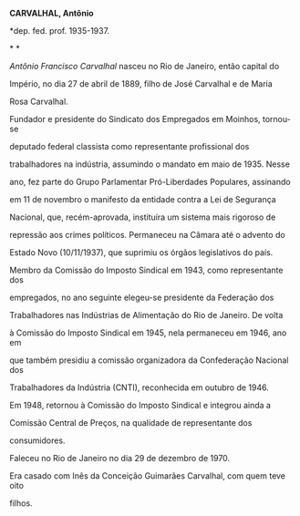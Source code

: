 **CARVALHAL, Antônio**



\*dep. fed. prof. 1935-1937.



* *



*Antônio Francisco Carvalhal* nasceu no Rio de Janeiro, então capital do

Império, no dia 27 de abril de 1889, filho de José Carvalhal e de Maria

Rosa Carvalhal.



Fundador e presidente do Sindicato dos Empregados em Moinhos, tornou-se

deputado federal classista como representante profissional dos

trabalhadores na indústria, assumindo o mandato em maio de 1935. Nesse

ano, fez parte do Grupo Parlamentar Pró-Liberdades Populares, assinando

em 11 de novembro o manifesto da entidade contra a Lei de Segurança

Nacional, que, recém-aprovada, instituíra um sistema mais rigoroso de

repressão aos crimes políticos. Permaneceu na Câmara até o advento do

Estado Novo (10/11/1937), que suprimiu os órgãos legislativos do país.



Membro da Comissão do Imposto Sindical em 1943, como representante dos

empregados, no ano seguinte elegeu-se presidente da Federação dos

Trabalhadores nas Indústrias de Alimentação do Rio de Janeiro. De volta

à Comissão do Imposto Sindical em 1945, nela permaneceu em 1946, ano em

que também presidiu a comissão organizadora da Confederação Nacional dos

Trabalhadores da Indústria (CNTI), reconhecida em outubro de 1946.



Em 1948, retornou à Comissão do Imposto Sindical e integrou ainda a

Comissão Central de Preços, na qualidade de representante dos

consumidores.



Faleceu no Rio de Janeiro no dia 29 de dezembro de 1970.



Era casado com Inês da Conceição Guimarães Carvalhal, com quem teve oito

filhos.



 



